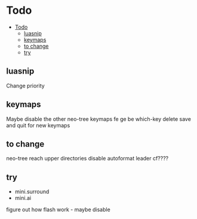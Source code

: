 # Todo

<!--toc:start-->

- [Todo](#todo)
  - [luasnip](#luasnip)
  - [keymaps](#keymaps)
  - [to change](#to-change)
  - [try](#try)

<!--toc:end-->

## luasnip

Change priority

## keymaps

Maybe disable the other neo-tree keymaps fe ge be
which-key delete save and quit for new keymaps

## to change

neo-tree reach upper directories
disable autoformat leader cf????

## try

- mini.surround
- mini.ai

figure out how flash work - maybe disable
